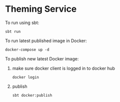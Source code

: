 # Theming Service

To run using sbt: 
```
sbt run
```

To run latest published image in Docker:
```
docker-compose up -d
```

To publish new latest Docker image:
1. make sure docker client is logged in to docker hub
    ```
    docker login
    ```
2. publish
    ```
    sbt docker:publish
    ```
